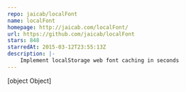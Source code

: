 ```yaml
---
repo: jaicab/localFont
name: localFont
homepage: http://jaicab.com/localFont/
url: https://github.com/jaicab/localFont
stars: 848
starredAt: 2015-03-12T23:55:13Z
description: |-
    Implement localStorage web font caching in seconds
---
```


[object Object]
